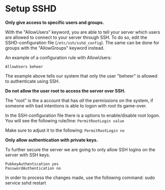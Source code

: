 # Setup SSHD

**Only give access to specific users and groups.** 

With the "AllowUsers" keyword, you are able to tell your server which users are allowed to connect to your server through SSH. To do so, edit the SSHD-configuration file \(`/etc/ssh/sshd_config`\). The same can be done for groups with the "AllowGroups" keyword instead.

An example of a configuration rule with AllowUsers: 

`AllowUsers beheer` 

The example above tells our system that only the user "beheer" is allowed to authenticate using SSH.

**Do not allow the user root to access the server over SSH.**  

The "root" is the a account that has _all_ the permissions on the system, if someone with bad intentions is able to logon with root its game-over.

In the SSH-configuration file there is a options to enable/disable root logon. You will see the following rule/line: `PermitRootLogin value`

Make sure to adjust it to the following: `PermitRootLogin no` 

**Only allow authentication with private keys.** 

To further secure the server we are going to only allow SSH logins on the server with SSH keys. 

```text
PubkeyAuthentication yes
PasswordAuthentication no
```

In order to process the changes made, use the following command: sudo service sshd restart

